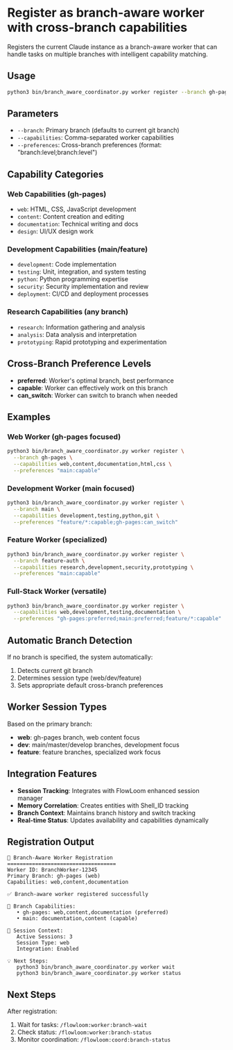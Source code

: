 # Register as branch-aware worker with cross-branch capabilities

Registers the current Claude instance as a branch-aware worker that can handle tasks on multiple branches with intelligent capability matching.

## Usage

```bash
python3 bin/branch_aware_coordinator.py worker register --branch gh-pages --capabilities web,content,documentation --preferences "main:capable;feature/*:can_switch"
```

## Parameters

- `--branch`: Primary branch (defaults to current git branch)
- `--capabilities`: Comma-separated worker capabilities
- `--preferences`: Cross-branch preferences (format: "branch:level;branch:level")

## Capability Categories

### Web Capabilities (gh-pages)
- `web`: HTML, CSS, JavaScript development
- `content`: Content creation and editing
- `documentation`: Technical writing and docs
- `design`: UI/UX design work

### Development Capabilities (main/feature)
- `development`: Code implementation
- `testing`: Unit, integration, and system testing
- `python`: Python programming expertise
- `security`: Security implementation and review
- `deployment`: CI/CD and deployment processes

### Research Capabilities (any branch)
- `research`: Information gathering and analysis
- `analysis`: Data analysis and interpretation
- `prototyping`: Rapid prototyping and experimentation

## Cross-Branch Preference Levels

- **preferred**: Worker's optimal branch, best performance
- **capable**: Worker can effectively work on this branch
- **can_switch**: Worker can switch to branch when needed

## Examples

### Web Worker (gh-pages focused)
```bash
python3 bin/branch_aware_coordinator.py worker register \
  --branch gh-pages \
  --capabilities web,content,documentation,html,css \
  --preferences "main:capable"
```

### Development Worker (main focused)
```bash
python3 bin/branch_aware_coordinator.py worker register \
  --branch main \
  --capabilities development,testing,python,git \
  --preferences "feature/*:capable;gh-pages:can_switch"
```

### Feature Worker (specialized)
```bash
python3 bin/branch_aware_coordinator.py worker register \
  --branch feature-auth \
  --capabilities research,development,security,prototyping \
  --preferences "main:capable"
```

### Full-Stack Worker (versatile)
```bash
python3 bin/branch_aware_coordinator.py worker register \
  --capabilities web,development,testing,documentation \
  --preferences "gh-pages:preferred;main:preferred;feature/*:capable"
```

## Automatic Branch Detection

If no branch is specified, the system automatically:
1. Detects current git branch
2. Determines session type (web/dev/feature)
3. Sets appropriate default cross-branch preferences

## Worker Session Types

Based on the primary branch:
- **web**: gh-pages branch, web content focus
- **dev**: main/master/develop branches, development focus
- **feature**: feature branches, specialized work focus

## Integration Features

- **Session Tracking**: Integrates with FlowLoom enhanced session manager
- **Memory Correlation**: Creates entities with Shell_ID tracking
- **Branch Context**: Maintains branch history and switch tracking
- **Real-time Status**: Updates availability and capabilities dynamically

## Registration Output

```
🤖 Branch-Aware Worker Registration
===================================
Worker ID: BranchWorker-12345
Primary Branch: gh-pages (web)
Capabilities: web,content,documentation

✅ Branch-aware worker registered successfully

🌲 Branch Capabilities:
   • gh-pages: web,content,documentation (preferred)
   • main: documentation,content (capable)

🔧 Session Context:
   Active Sessions: 3
   Session Type: web
   Integration: Enabled

💡 Next Steps:
   python3 bin/branch_aware_coordinator.py worker wait
   python3 bin/branch_aware_coordinator.py worker status
```

## Next Steps

After registration:
1. Wait for tasks: `/flowloom:worker:branch-wait`
2. Check status: `/flowloom:worker:branch-status`
3. Monitor coordination: `/flowloom:coord:branch-status`